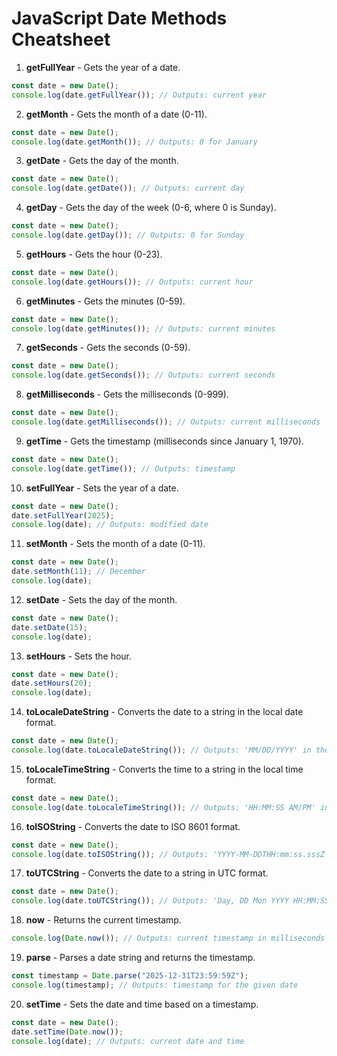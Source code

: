 
# JavaScript Date Methods Cheatsheet

1. **getFullYear** - Gets the year of a date.
```javascript
const date = new Date();
console.log(date.getFullYear()); // Outputs: current year
```

2. **getMonth** - Gets the month of a date (0-11).
```javascript
const date = new Date();
console.log(date.getMonth()); // Outputs: 0 for January
```

3. **getDate** - Gets the day of the month.
```javascript
const date = new Date();
console.log(date.getDate()); // Outputs: current day
```

4. **getDay** - Gets the day of the week (0-6, where 0 is Sunday).
```javascript
const date = new Date();
console.log(date.getDay()); // Outputs: 0 for Sunday
```

5. **getHours** - Gets the hour (0-23).
```javascript
const date = new Date();
console.log(date.getHours()); // Outputs: current hour
```

6. **getMinutes** - Gets the minutes (0-59).
```javascript
const date = new Date();
console.log(date.getMinutes()); // Outputs: current minutes
```

7. **getSeconds** - Gets the seconds (0-59).
```javascript
const date = new Date();
console.log(date.getSeconds()); // Outputs: current seconds
```

8. **getMilliseconds** - Gets the milliseconds (0-999).
```javascript
const date = new Date();
console.log(date.getMilliseconds()); // Outputs: current milliseconds
```

9. **getTime** - Gets the timestamp (milliseconds since January 1, 1970).
```javascript
const date = new Date();
console.log(date.getTime()); // Outputs: timestamp
```

10. **setFullYear** - Sets the year of a date.
```javascript
const date = new Date();
date.setFullYear(2025);
console.log(date); // Outputs: modified date
```

11. **setMonth** - Sets the month of a date (0-11).
```javascript
const date = new Date();
date.setMonth(11); // December
console.log(date);
```

12. **setDate** - Sets the day of the month.
```javascript
const date = new Date();
date.setDate(15);
console.log(date);
```

13. **setHours** - Sets the hour.
```javascript
const date = new Date();
date.setHours(20);
console.log(date);
```

14. **toLocaleDateString** - Converts the date to a string in the local date format.
```javascript
const date = new Date();
console.log(date.toLocaleDateString()); // Outputs: 'MM/DD/YYYY' in the US
```

15. **toLocaleTimeString** - Converts the time to a string in the local time format.
```javascript
const date = new Date();
console.log(date.toLocaleTimeString()); // Outputs: 'HH:MM:SS AM/PM' in the US
```

16. **toISOString** - Converts the date to ISO 8601 format.
```javascript
const date = new Date();
console.log(date.toISOString()); // Outputs: 'YYYY-MM-DDTHH:mm:ss.sssZ'
```

17. **toUTCString** - Converts the date to a string in UTC format.
```javascript
const date = new Date();
console.log(date.toUTCString()); // Outputs: 'Day, DD Mon YYYY HH:MM:SS GMT'
```

18. **now** - Returns the current timestamp.
```javascript
console.log(Date.now()); // Outputs: current timestamp in milliseconds
```

19. **parse** - Parses a date string and returns the timestamp.
```javascript
const timestamp = Date.parse("2025-12-31T23:59:59Z");
console.log(timestamp); // Outputs: timestamp for the given date
```

20. **setTime** - Sets the date and time based on a timestamp.
```javascript
const date = new Date();
date.setTime(Date.now());
console.log(date); // Outputs: current date and time
```

